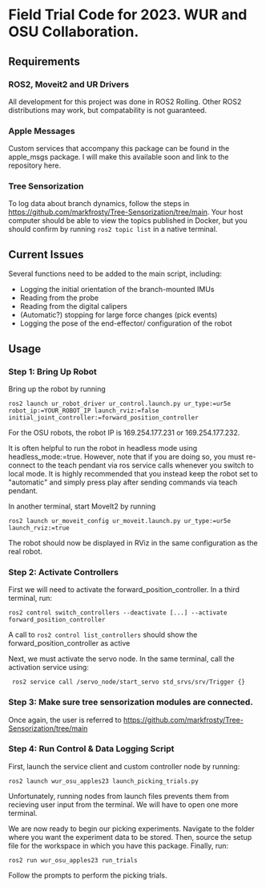 # Field Trial Code for 2023. WUR and OSU Collaboration.

## Requirements

### ROS2, Moveit2 and UR Drivers
All development for this project was done in ROS2 Rolling. Other ROS2 distributions may work, but compatability is not guaranteed.

### Apple Messages
Custom services that accompany this package can be found in the apple_msgs package. I will make this available soon and link to the repository here.

### Tree Sensorization

To log data about branch dynamics, follow the steps in https://github.com/markfrosty/Tree-Sensorization/tree/main. Your host computer should be able to view the topics published in Docker, but you should confirm by running ``` ros2 topic list ``` in a native terminal. 

## Current Issues

Several functions need to be added to the main script, including:

* Logging the initial orientation of the branch-mounted IMUs
* Reading from the probe
* Reading from the digital calipers
* (Automatic?) stopping for large force changes (pick events)
* Logging the pose of the end-effector/  configuration of the robot

## Usage

### Step 1: Bring Up Robot

Bring up the robot by running 

```
ros2 launch ur_robot_driver ur_control.launch.py ur_type:=ur5e robot_ip:=YOUR_ROBOT_IP launch_rviz:=false initial_joint_controller:=forward_position_controller 
```

For the OSU robots, the robot IP is 169.254.177.231 or 169.254.177.232. 

It is often helpful to run the robot in headless mode using headless_mode:=true. However, note that if you are doing so, you must re-connect to the teach pendant via ros service calls whenever you switch to local mode. It is highly recommended that you instead keep the robot set to "automatic" and simply press play after sending commands via teach pendant.

In another terminal, start MoveIt2 by running

```
ros2 launch ur_moveit_config ur_moveit.launch.py ur_type:=ur5e launch_rviz:=true
```

The robot should now be displayed in RViz in the same configuration as the real robot.

### Step 2: Activate Controllers

First we will need to activate the forward_position_controller. In a third terminal, run:

```
ros2 control switch_controllers --deactivate [...] --activate forward_position_controller
```

A call to ``` ros2 control list_controllers ``` should show the forward_position_controller as active

Next, we must activate the servo node. In the same terminal, call the activation service using:

```
 ros2 service call /servo_node/start_servo std_srvs/srv/Trigger {}

```

### Step 3: Make sure tree sensorization modules are connected.

Once again, the user is referred to https://github.com/markfrosty/Tree-Sensorization/tree/main

### Step 4: Run Control & Data Logging Script

First, launch the service client and custom controller node by running:

```
ros2 launch wur_osu_apples23 launch_picking_trials.py
```

Unfortunately, running nodes from launch files prevents them from recieving user input from the terminal. We will have to open one more terminal. 

We are now ready to begin our picking experiments. Navigate to the folder where you want the experiment data to be stored. Then, source the setup file for the workspace in which you have this package. Finally, run:

```
ros2 run wur_osu_apples23 run_trials
```

Follow the prompts to perform the picking trials.

